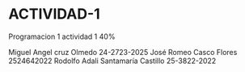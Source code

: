 # ACTIVIDAD-1
Programacion 1 actividad 1 40%

Miguel Angel cruz Olmedo 24-2723-2025
José Romeo Casco Flores 2524642022
Rodolfo Adali Santamaría Castillo 25-3822-2022
